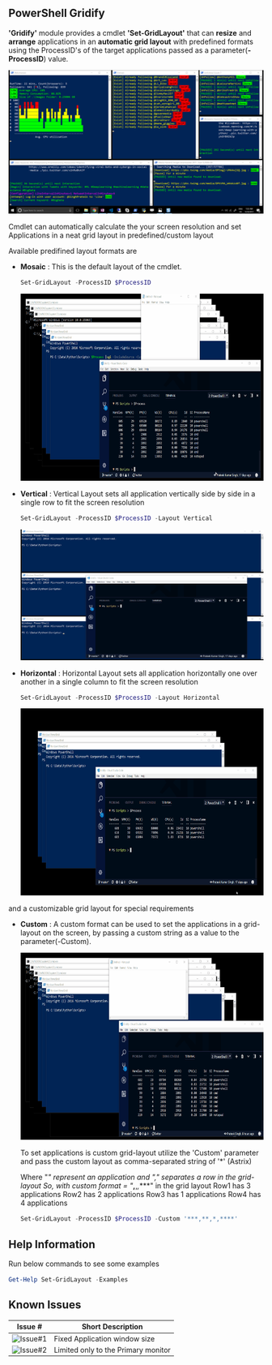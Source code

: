 PowerShell Gridify
-

**'Gridify'** module provides a cmdlet **'Set-GridLayout'** that can **resize** and **arrange** applications in an **automatic grid layout** with predefined formats using the ProcessID's of the target applications passed as a parameter(**-ProcessID**) value.

![](https://raw.githubusercontent.com/PrateekKumarSingh/Gridify/master/Images/GridLayout.png)

Cmdlet can automatically calculate the your screen resolution and set Applications in a neat grid layout in predefined/custom layout

Available predifined layout formats are

* **Mosaic** : This is the default layout of the cmdlet.

    ```PowerShell
    Set-GridLayout -ProcessID $ProcessID
    ```


    <img src="https://raw.githubusercontent.com/PrateekKumarSingh/Gridify/master/Images/Mosaic.gif" height="369" width="680" >

* **Vertical** : Vertical Layout sets all application vertically side by side in a single row to fit the screen resolution

    ```PowerShell
    Set-GridLayout -ProcessID $ProcessID -Layout Vertical
    ```

    <img src="https://raw.githubusercontent.com/PrateekKumarSingh/Gridify/master/Images/Vertical.gif">

* **Horizontal** : Horizontal Layout sets all application horizontally one over another in a single column to fit the screen resolution

    ```PowerShell
    Set-GridLayout -ProcessID $ProcessID -Layout Horizontal
    ```
    <img src="https://raw.githubusercontent.com/PrateekKumarSingh/Gridify/master/Images/Horizontal.gif" height="369" width="680" >

and a customizable grid layout for special requirements

* **Custom** : A custom format can  be used to set the applications in a grid-layout on the screen, by passing a custom string as a value to the parameter(-Custom).

    <img src="https://raw.githubusercontent.com/PrateekKumarSingh/Gridify/master/Images/CustomMosaic.gif" height="369" width="680" >

    To set applications is custom grid-layout utilize the 'Custom' parameter and pass the custom layout as comma-separated string of '*' (Astrix)

    Where "*" represent an application and "," separates a row in the grid-layout
    So, with custom format = "***,**,*,****" in the grid layout
        Row1 has 3 applications
        Row2 has 2 applications
        Row3 has 1 applications
        Row4 has 4 applications

    ```PowerShell
    Set-GridLayout -ProcessID $ProcessID -Custom '***,**,*,****'
    ```


Help Information
-
Run below commands to see some examples
```PowerShell
Get-Help Set-GridLayout -Examples
```


Known Issues
-

Issue # | Short Description
---------|----------
![Issue#1](https://github.com/PrateekKumarSingh/Gridify/issues/1) | Fixed Application window size
![Issue#2](https://github.com/PrateekKumarSingh/Gridify/issues/2) | Limited only to the Primary monitor
